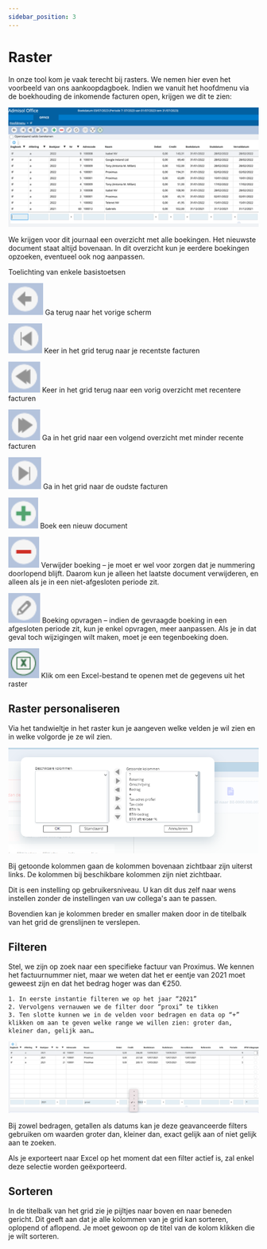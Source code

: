 ```yaml
---
sidebar_position: 3
---
```


# Raster

In onze tool kom je vaak terecht bij rasters. We nemen hier even het voorbeeld van ons aankoopdagboek. Indien we vanuit het hoofdmenu via de boekhouding de inkomende facturen open, krijgen we dit te zien: 

![alt text](../../../resources/navigeren/image.png)

We krijgen voor dit journaal een overzicht met alle boekingen. Het nieuwste document staat altijd bovenaan. In dit overzicht kun je eerdere boekingen opzoeken, eventueel ook nog aanpassen.

Toelichting van enkele basistoetsen

![alt text](../../../resources/navigeren/image-1.png) Ga terug naar het vorige scherm

![alt text](../../../resources/navigeren/image-2.png) Keer in het grid terug naar je recentste facturen

![alt text](../../../resources/navigeren/image-3.png) Keer in het grid terug naar een vorig overzicht met recentere facturen

![alt text](../../../resources/navigeren/image-4.png) Ga in het grid naar een volgend overzicht met minder recente facturen


![alt text](../../../resources/navigeren/image-5.png) Ga in het grid naar de oudste facturen

![alt text](../../../resources/navigeren/image-6.png) Boek een nieuw document

![alt text](../../../resources/navigeren/image-7.png) Verwijder boeking – je moet er wel voor zorgen dat je nummering doorlopend blijft. Daarom kun je alleen het laatste document verwijderen, en alleen als je in een niet-afgesloten periode zit.

![alt text](../../../resources/navigeren/image-8.png) Boeking opvragen – indien de gevraagde boeking in een afgesloten periode zit, kun je enkel opvragen, meer aanpassen. Als je in dat geval toch wijzigingen wilt maken, moet je een tegenboeking doen.

![alt text](../../../resources/navigeren/image-9.png) Klik om een Excel-bestand te openen met de gegevens uit het raster


## Raster personaliseren 

Via het tandwieltje in het raster kun je aangeven welke velden je wil zien en in welke volgorde je ze wil zien. 

![alt text](../../../resources/navigeren/image-10.png)

Bij getoonde kolommen gaan de kolommen bovenaan zichtbaar zijn uiterst links. De kolommen bij beschikbare kolommen zijn niet zichtbaar.

Dit is een instelling op gebruikersniveau. U kan dit dus zelf naar wens instellen zonder de instellingen van uw collega's aan te passen.

Bovendien kan je kolommen breder en smaller maken door in de titelbalk van het grid de grenslijnen te verslepen. 

## Filteren 

Stel, we zijn op zoek naar een specifieke factuur van Proximus. We kennen het factuurnummer niet, maar we weten dat het er eentje van 2021 moet geweest zijn en dat het bedrag hoger was dan €250.

    1. In eerste instantie filteren we op het jaar “2021”
    2. Vervolgens vernauwen we de filter door “proxi” te tikken
    3. Ten slotte kunnen we in de velden voor bedragen en data op “+” klikken om aan te geven welke range we willen zien: groter dan, kleiner dan, gelijk aan… 

![alt text](../../../resources/navigeren/image-11.png)

Bij zowel bedragen, getallen als datums kan je deze geavanceerde filters gebruiken om waarden groter dan, kleiner dan, exact gelijk aan of niet gelijk aan te zoeken.

Als je exporteert naar Excel op het moment dat een filter actief is, zal enkel deze selectie worden geëxporteerd.

## Sorteren

In de titelbalk van het grid zie je pijltjes naar boven en naar beneden gericht. Dit geeft aan dat je alle kolommen van je grid kan sorteren, oplopend of aflopend. Je moet gewoon op de titel van de kolom klikken die je wilt sorteren.  